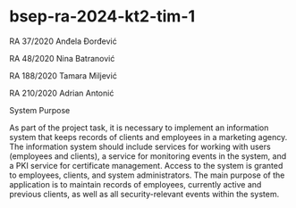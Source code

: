 # bsep-ra-2024-kt2-tim-1

RA 37/2020 Anđela Đorđević

RA 48/2020 Nina Batranović

RA 188/2020 Tamara Miljević

RA 210/2020 Adrian Antonić


System Purpose

As part of the project task, it is necessary to implement an information system that keeps records of clients and employees in a marketing agency. The information system should include services for working with users (employees and clients), a service for monitoring events in the system, and a PKI service for certificate management. Access to the system is granted to employees, clients, and system administrators. The main purpose of the application is to maintain records of employees, currently active and previous clients, as well as all security-relevant events within the system.
